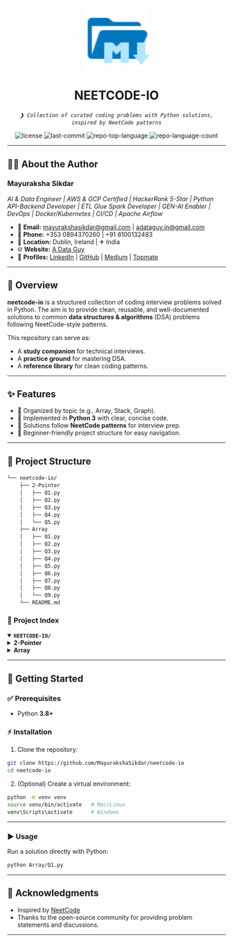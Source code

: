<p align="center">
    <img src="https://raw.githubusercontent.com/PKief/vscode-material-icon-theme/ec559a9f6bfd399b82bb44393651661b08aaf7ba/icons/folder-markdown-open.svg" align="center" width="30%">
</p>
<h1 align="center">NEETCODE-IO</h1>
<p align="center">
	<em><code>❯ Collection of curated coding problems with Python solutions, inspired by NeetCode patterns</code></em>
</p>
<p align="center">
	<img src="https://img.shields.io/github/license/MayurakshaSikdar/neetcode-io?style=default&logo=opensourceinitiative&logoColor=white&color=0080ff" alt="license">
	<img src="https://img.shields.io/github/last-commit/MayurakshaSikdar/neetcode-io?style=default&logo=git&logoColor=white&color=0080ff" alt="last-commit">
	<img src="https://img.shields.io/github/languages/top/MayurakshaSikdar/neetcode-io?style=default&color=0080ff" alt="repo-top-language">
	<img src="https://img.shields.io/github/languages/count/MayurakshaSikdar/neetcode-io?style=default&color=0080ff" alt="repo-language-count">
</p>

---

## 👨‍💻 About the Author

### **Mayuraksha Sikdar**  
*AI & Data Engineer | AWS & GCP Certified | HackerRank 5-Star | Python API-Backend Developer | ETL Glue Spark Developer | GEN-AI Enabler | DevOps | Docker/Kubernetes | CI/CD | Apache Airflow*

- 📧 **Email:** mayurakshasikdar@gmail.com  |  adataguy.in@gmail.com
- 📱 **Phone:** +353 0894370260  |  +91 8100132483
- 📍 **Location:** Dublin, Ireland  |  ✈ India
- 🌐 **Website:** [A Data Guy](https://adataguy.in/)
- 🔗 **Profiles:** [LinkedIn](https://www.linkedin.com/in/mayuraksha-sikdar/) | [GitHub](https://github.com/MayurakshaSikdar) | [Medium](https://medium.com/@mayurakshasikdar) | [Topmate](https://topmate.io/mayuraksha_sikdar)

---

## 📖 Overview

**neetcode-io** is a structured collection of coding interview problems solved in Python.
The aim is to provide clean, reusable, and well-documented solutions to common **data structures & algorithms** (DSA) problems following NeetCode-style patterns.

This repository can serve as:

* A **study companion** for technical interviews.
* A **practice ground** for mastering DSA.
* A **reference library** for clean coding patterns.

---

## ✨ Features

* 📂 Organized by topic (e.g., Array, Stack, Graph).
* 🐍 Implemented in **Python 3** with clear, concise code.
* 📝 Solutions follow **NeetCode patterns** for interview prep.
* 🚀 Beginner-friendly project structure for easy navigation.

---

## 📂 Project Structure

```sh
└── neetcode-io/
    ├── 2-Pointer
    │   ├── Q1.py
    │   ├── Q2.py
    │   ├── Q3.py
    │   ├── Q4.py
    │   └── Q5.py
    ├── Array
    │   ├── Q1.py
    │   ├── Q2.py
    │   ├── Q3.py
    │   ├── Q4.py
    │   ├── Q5.py
    │   ├── Q6.py
    │   ├── Q7.py
    │   ├── Q8.py
    │   └── Q9.py
    └── README.md
```

### 📌 Project Index

<details open>
	<summary><b><code>NEETCODE-IO/</code></b></summary>
	<details>
		<summary><b>2-Pointer</b></summary>
		<blockquote>
			<table>
			<tr><td><b><a href='2-Pointer/Q1.py'>Q1.py</a></b></td><td><code>Valid Palindrome</code></td></tr>
			<tr><td><b><a href='2-Pointer/Q2.py'>Q2.py</a></b></td><td><code>Two Sum II - Input Array Is Sorted</code></td></tr>
			<tr><td><b><a href='2-Pointer/Q3.py'>Q3.py</a></b></td><td><code>3Sum</code></td></tr>
			<tr><td><b><a href='2-Pointer/Q4.py'>Q4.py</a></b></td><td><code>Container With Most Water</code></td></tr>
			<tr><td><b><a href='2-Pointer/Q5.py'>Q5.py</a></b></td><td><code>Trapping Rain Water</code></td></tr>
			</table>
		</blockquote>
	</details>
	<details>
		<summary><b>Array</b></summary>
		<blockquote>
			<table>
			<tr><td><b><a href='Array/Q1.py'>Q1.py</a></b></td><td><code>Contains Duplicate</code></td></tr>
			<tr><td><b><a href='Array/Q2.py'>Q2.py</a></b></td><td><code>Valid Anagram</code></td></tr>
			<tr><td><b><a href='Array/Q3.py'>Q3.py</a></b></td><td><code>Two Sum</code></td></tr>
			<tr><td><b><a href='Array/Q4.py'>Q4.py</a></b></td><td><code>Group Anagrams</code></td></tr>
			<tr><td><b><a href='Array/Q5.py'>Q5.py</a></b></td><td><code>Top K Frequent Elements</code></td></tr>
			<tr><td><b><a href='Array/Q6.py'>Q6.py</a></b></td><td><code>Encode and Decode Strings</code></td></tr>
			<tr><td><b><a href='Array/Q7.py'>Q7.py</a></b></td><td><code>Products of Array Except Self</code></td></tr>
			<tr><td><b><a href='Array/Q8.py'>Q8.py</a></b></td><td><code>Valid Sudoku</code></td></tr>
			<tr><td><b><a href='Array/Q9.py'>Q9.py</a></b></td><td><code>Longest Consecutive Sequence</code></td></tr>
			</table>
		</blockquote>
	</details>
</details>

---

## 🚀 Getting Started

### ✅ Prerequisites

* Python **3.8+**

### ⚡ Installation

1. Clone the repository:

```sh
git clone https://github.com/MayurakshaSikdar/neetcode-io
cd neetcode-io
```

2. (Optional) Create a virtual environment:

```sh
python -m venv venv
source venv/bin/activate   # Mac/Linux
venv\Scripts\activate      # Windows
```
---

### ▶️ Usage

Run a solution directly with Python:

```sh
python Array/Q1.py
```

---

## 🙏 Acknowledgments

* Inspired by [NeetCode](https://neetcode.io)
* Thanks to the open-source community for providing problem statements and discussions.

---
